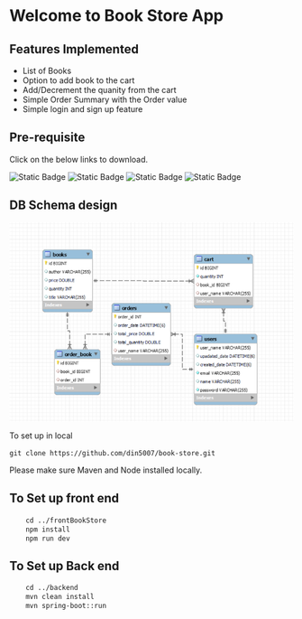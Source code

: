 # Welcome to Book Store App

## Features Implemented
 * List of Books
 * Option to add book to the cart
 * Add/Decrement the quanity from the cart
 * Simple Order Summary with the Order value
 * Simple login and sign up feature

## Pre-requisite
Click on the below links to download.

![Static Badge](https://img.shields.io/badge/JAVA%2017-BLUE?link=https%3A%2F%2Fwww.openlogic.com%2Fopenjdk-downloads%3Ffield_java_parent_version_target_id%3D807%26field_operating_system_target_id%3DAll%26field_architecture_target_id%3DAll%26field_java_package_target_id%3DAll)
![Static Badge](https://img.shields.io/badge/maven-yellow?link=https%3A%2F%2Fdlcdn.apache.org%2Fmaven%2Fmaven-3%2F3.8.8%2Fbinaries%2Fapache-maven-3.8.8-bin.zip)
![Static Badge](https://img.shields.io/badge/node-brown?link=https%3A%2F%2Fnodejs.org%2Fdist%2Fv20.15.1%2Fnode-v20.15.1-x64.msi)
![Static Badge](https://img.shields.io/badge/MySql-blue?link=https%3A%2F%2Fdev.mysql.com%2Fdownloads%2Ffile%2F%3Fid%3D532677)

## DB Schema design

![screenshot](https://github.com/din5007/book-store/blob/main/db-schema.png?raw=true)

To set up in local

```shell
git clone https://github.com/din5007/book-store.git
```
Please make sure Maven and Node installed locally.

## To Set up front end
```shell
    cd ../frontBookStore
    npm install
    npm run dev
```

## To Set up Back end

```shell
    cd ../backend
    mvn clean install
    mvn spring-boot::run
```
